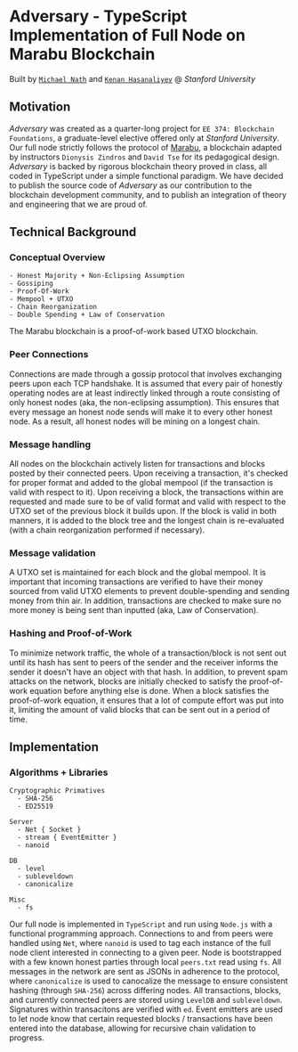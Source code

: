 # Adversary - TypeScript Implementation of Full Node on Marabu Blockchain

Built by <a href="https://www.linkedin.com/in/michael-nath/">`Michael Nath`</a> and <a href="https://www.linkedin.com/in/kenan-hasanaliyev/">`Kenan Hasanaliyev`</a> @ _Stanford University_

## Motivation

_Adversary_ was created as a quarter-long project for `EE 374: Blockchain Foundations`, a graduate-level elective offered only at _Stanford University_. Our full node strictly follows the protocol of <a href="https://web.stanford.edu/class/ee374/protocol/">Marabu</a>, a blockchain adapted by instructors `Dionysis Zindros` and `David Tse` for its pedagogical design. _Adversary_ is backed by rigorous blockchain theory proved in class, all coded in TypeScript under a simple functional paradigm. We have decided to publish the source code of _Adversary_ as our contribution to the blockchain development community, and to publish an integration of theory and engineering that we are proud of.

## Technical Background

### Conceptual Overview

    - Honest Majority + Non-Eclipsing Assumption
    - Gossiping
    - Proof-Of-Work
    - Mempool + UTXO
    - Chain Reorganization
    - Double Spending + Law of Conservation

The Marabu blockchain is a proof-of-work based UTXO blockchain.

### Peer Connections

Connections are made through a gossip protocol that involves exchanging peers upon each TCP handshake. It is assumed that every pair of honestly operating nodes are at least indirectly linked through a route consisting of only honest nodes (aka, the non-eclipsing assumption). This ensures that every message an honest node sends will make it to every other honest node. As a result, all honest nodes will be mining on a longest chain.

### Message handling

All nodes on the blockchain actively listen for transactions and blocks posted by their connected peers. Upon receiving a transaction, it's checked for proper format and added to the global mempool (if the transaction is valid with respect to it). Upon receiving a block, the transactions within are requested and made sure to be of valid format and valid with respect to the UTXO set of the previous block it builds upon. If the block is valid in both manners, it is added to the block tree and the longest chain is re-evaluated (with a chain reorganization performed if necessary).

### Message validation

A UTXO set is maintained for each block and the global mempool. It is important that incoming transactions are verified to have their money sourced from valid UTXO elements to prevent double-spending and sending money from thin air. In addition, transactions are checked to make sure no more money is being sent than inputted (aka, Law of Conservation).

### Hashing and Proof-of-Work

To minimize network traffic, the whole of a transaction/block is not sent out until its hash has sent to peers of the sender and the receiver informs the sender it doesn't have an object with that hash. In addition, to prevent spam attacks on the network, blocks are initially checked to satisfy the proof-of-work equation before anything else is done. When a block satisfies the proof-of-work equation, it ensures that a lot of compute effort was put into it, limiting the amount of valid blocks that can be sent out in a period of time.

## Implementation

### Algorithms + Libraries

    Cryptographic Primatives
      - SHA-256
      - ED25519

    Server
      - Net { Socket }
      - stream { EventEmitter }
      - nanoid

    DB
      - level
      - subleveldown
      - canonicalize

    Misc
      - fs

Our full node is implemented in `TypeScript` and run using `Node.js` with a functional programming approach. Connections to and from peers were handled using `Net`, where `nanoid` is used to tag each instance of the full node client interested in connecting to a given peer. Node is bootstrapped with a few known honest parties through local `peers.txt` read using `fs`. All messages in the network are sent as JSONs in adherence to the protocol, where `canonicalize` is used to canocalize the message to ensure consistent hashing (through `SHA-256`) across differing nodes. All transactions, blocks, and currently connected peers are stored using `LevelDB` and `subleveldown`. Signatures within transacitons are verified with `ed`. Event emitters are used to let node know that certain requested blocks / transactions have been entered into the database, allowing for recursive chain validation to progress.
